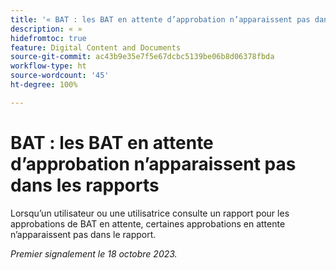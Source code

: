 ```yaml
---
title: '« BAT : les BAT en attente d’approbation n’apparaissent pas dans les rapports »'
description: « »
hidefromtoc: true
feature: Digital Content and Documents
source-git-commit: ac43b9e35e7f5e67dcbc5139be06b8d06378fbda
workflow-type: ht
source-wordcount: '45'
ht-degree: 100%

---
```



# BAT : les BAT en attente d’approbation n’apparaissent pas dans les rapports

<!--WF and WFP-->

Lorsqu’un utilisateur ou une utilisatrice consulte un rapport pour les approbations de BAT en attente, certaines approbations en attente n’apparaissent pas dans le rapport.

_Premier signalement le 18 octobre 2023._
